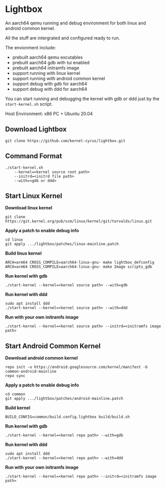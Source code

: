 Lightbox
=============================

An aarch64 qemu running and debug environment for both linux and android common kernel.

All the stuff are intergrated and configured ready to run.

The envionment include:
- prebuilt aarch64 qemu excutables
- prebuilt aarch64 gdb with tui enabled
- prebuilt aarch64 initramfs image
- support running with linux kernel
- support running with android common kernel
- support debug with gdb for aarch64
- support debug with ddd for aarch64

You can start running and debugging the kernel with gdb or ddd just by the `start-kernel.sh` script.

Host Environment: x86 PC + Ubuntu 20.04

Download Lightbox
-----------------------------

```
git clone https://github.com/kernel-cyrus/lightbox.git
```

Command Format
-----------------------------

```
./start-kernel.sh
    --kernel=<kernel source root path>
    --initrd=<initrd file path>
    --with=<gdb or ddd>
```

Start Linux Kernel
-----------------------------

**Download linux kernel**

```
git clone https://git.kernel.org/pub/scm/linux/kernel/git/torvalds/linux.git
```

**Apply a patch to enable debug info**

```
cd linux
git apply .../lightbox/patches/linux-mainline.patch
```

**Build linux kernel**

```
ARCH=arm64 CROSS_COMPILE=aarch64-linux-gnu- make lightbox_defconfig
ARCH=arm64 CROSS_COMPILE=aarch64-linux-gnu- make Image scripts_gdb
```

**Run kernel with gdb**

```
./start-kernel --kernel=<kernel source path> --with=gdb
```

**Run kernel with ddd**

```
sudo apt install ddd
./start-kernel --kernel=<kernel source path> --with=ddd
```

**Run with your own initramfs image**

```
./start-kernel --kernel=<kernel source path> --initrd=<initramfs image path>
```

Start Android Common Kernel
-----------------------------

**Download android common kernel**

```
repo init -u https://android.googlesource.com/kernel/manifest -b common-android-mainline
repo sync
```

**Apply a patch to enable debug info**

```
cd common
git apply .../lightbox/patches/android-mainline.patch
```

**Build kernel**

```
BUILD_CONFIG=common/build.config.lightbox build/build.sh
```

**Run kernel with gdb**

```
./start-kernel --kernel=<kernel repo path> --with=gdb
```

**Run kernel with ddd**

```
sudo apt install ddd
./start-kernel --kernel=<kernel repo path> --with=ddd
```

**Run with your own initramfs image**

```
./start-kernel --kernel=<kernel repo path> --initrd=<initramfs image path>
```
